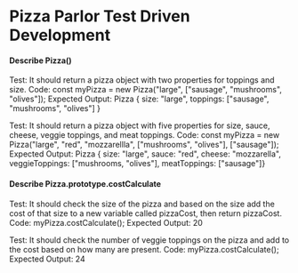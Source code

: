 # Pizza Parlor Test Driven Development

#### Describe Pizza()

Test: It should return a pizza object with two properties for toppings and size.
Code: const myPizza = new Pizza("large", ["sausage", "mushrooms", "olives"]);
Expected Output: Pizza { size: "large", toppings: ["sausage", "mushrooms", "olives"] }

Test: It should return a pizza object with five properties for size, sauce, cheese, veggie toppings, and meat toppings.
Code: const myPizza = new Pizza("large", "red", "mozzarellla", ["mushrooms", "olives"], ["sausage"]);
Expected Output: Pizza { size: "large", sauce: "red", cheese: "mozzarella", veggieToppings: ["mushrooms, "olives"], meatToppings: ["sausage"]}

#### Describe Pizza.prototype.costCalculate

Test: It should check the size of the pizza and based on the size add the cost of that size to a new variable called pizzaCost, then return pizzaCost.
Code: myPizza.costCalculate();
Expected Output: 20

Test: It should check the number of veggie toppings on the pizza and add to the cost based on how many are present.
Code: myPizza.costCalculate();
Expected Output: 24